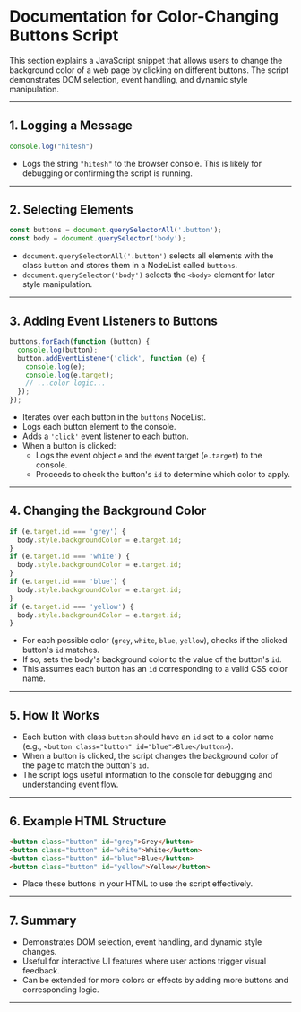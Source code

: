 # Documentation for Color-Changing Buttons Script

This section explains a JavaScript snippet that allows users to change the background color of a web page by clicking on different buttons. The script demonstrates DOM selection, event handling, and dynamic style manipulation.

---

## 1. Logging a Message

```javascript
console.log("hitesh")
```
- Logs the string `"hitesh"` to the browser console. This is likely for debugging or confirming the script is running.

---

## 2. Selecting Elements

```javascript
const buttons = document.querySelectorAll('.button');
const body = document.querySelector('body');
```
- `document.querySelectorAll('.button')` selects all elements with the class `button` and stores them in a NodeList called `buttons`.
- `document.querySelector('body')` selects the `<body>` element for later style manipulation.

---

## 3. Adding Event Listeners to Buttons

```javascript
buttons.forEach(function (button) {
  console.log(button);
  button.addEventListener('click', function (e) {
    console.log(e);
    console.log(e.target);
    // ...color logic...
  });
});
```
- Iterates over each button in the `buttons` NodeList.
- Logs each button element to the console.
- Adds a `'click'` event listener to each button.
- When a button is clicked:
  - Logs the event object `e` and the event target (`e.target`) to the console.
  - Proceeds to check the button's `id` to determine which color to apply.

---

## 4. Changing the Background Color

```javascript
if (e.target.id === 'grey') {
  body.style.backgroundColor = e.target.id;
}
if (e.target.id === 'white') {
  body.style.backgroundColor = e.target.id;
}
if (e.target.id === 'blue') {
  body.style.backgroundColor = e.target.id;
}
if (e.target.id === 'yellow') {
  body.style.backgroundColor = e.target.id;
}
```
- For each possible color (`grey`, `white`, `blue`, `yellow`), checks if the clicked button's `id` matches.
- If so, sets the body's background color to the value of the button's `id`.
- This assumes each button has an `id` corresponding to a valid CSS color name.

---

## 5. How It Works

- Each button with class `button` should have an `id` set to a color name (e.g., `<button class="button" id="blue">Blue</button>`).
- When a button is clicked, the script changes the background color of the page to match the button's `id`.
- The script logs useful information to the console for debugging and understanding event flow.

---

## 6. Example HTML Structure

```html
<button class="button" id="grey">Grey</button>
<button class="button" id="white">White</button>
<button class="button" id="blue">Blue</button>
<button class="button" id="yellow">Yellow</button>
```
- Place these buttons in your HTML to use the script effectively.

---

## 7. Summary

- Demonstrates DOM selection, event handling, and dynamic style changes.
- Useful for interactive UI features where user actions trigger visual feedback.
- Can be extended for more colors or effects by adding more buttons and corresponding logic.

---










